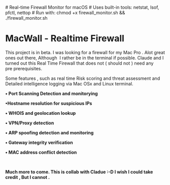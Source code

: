 <p># Real-time Firewall Monitor for macOS
# Uses built-in tools: netstat, lsof, pfctl, nettop
# Run with: chmod +x firewall_monitor.sh && ./firewall_monitor.sh</p>

<h1><strong>MacWall - Realtime Firewall&nbsp;</strong></h1>
<p>This project is in beta. I was looking for a firewall for my Mac Pro . Alot great ones out there, Although&nbsp; I rather be in the terminal if possible. Claude and I turned out this Real Time Firewall that does not ( should not ) need any pre&nbsp;prerequisites.</p>
<p>Some features , such as real time Risk scoring and threat assessment and Detailed intelligence logging via Mac OSx and Linux terminal.</p>
<p><strong> &bull; Port Scanning Detection and monitorying </strong></p>
<p><strong>&bull;Hostname resolution for suspicious IPs </strong></p>
<p><strong>&bull; WHOIS and geolocation lookup </strong></p>
<p><strong>&bull; VPN/Proxy detection </strong></p>
<p><strong>&bull; ARP spoofing detection and monitoring </strong></p>
<p><strong>&bull; Gateway integrity verification </strong></p>
<p><strong>&bull; MAC address conflict detection </strong></p>
<p>&nbsp;</p>
<p><strong>Much more to come. This is collab with Cladue :-D I wish I could take credit , But I cannot . </strong></p>

